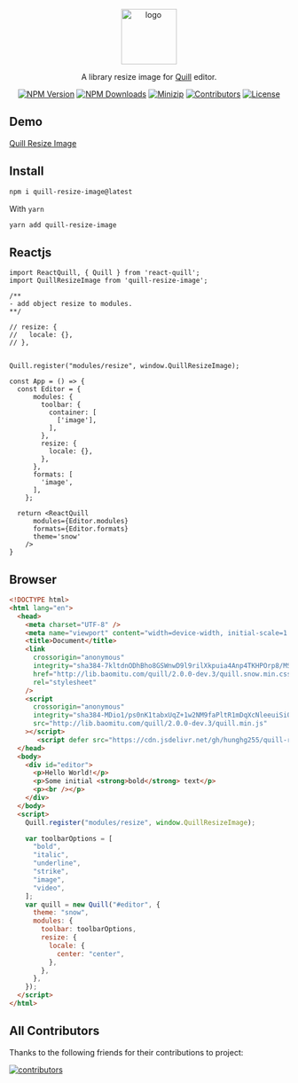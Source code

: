<p align="center">
<a href="https://www.npmjs.com/package/quill-resize-image" target="_blank" rel="noopener noreferrer">
<img src="https://api.iconify.design/fluent:resize-image-20-filled.svg?color=%23fdb4e2" alt="logo" width='100'/></a>
</p>

<p align="center">
  A library resize image for <a href="https://quilljs.com/" target="_blank" rel="noopener noreferrer">Quill</a> editor.
</p>

<p align="center">
  <a href="https://www.npmjs.com/package/quill-resize-image" target="_blank" rel="noopener noreferrer"><img src="https://badge.fury.io/js/csvs-parsers.svg" alt="NPM Version" /></a>
  <a href="https://www.npmjs.com/package/quill-resize-image" target="_blank" rel="noopener noreferrer"><img src="https://img.shields.io/npm/dt/csvs-parsers.svg?logo=npm" alt="NPM Downloads" /></a>
  <a href="https://bundlephobia.com/result?p=quill-resize-image" target="_blank" rel="noopener noreferrer"><img src="https://img.shields.io/bundlephobia/minzip/quill-resize-image" alt="Minizip" /></a>
  <a href="https://github.com/hunghg255/quill-resize-image/graphs/contributors" target="_blank" rel="noopener noreferrer"><img src="https://img.shields.io/badge/all_contributors-1-orange.svg" alt="Contributors" /></a>
  <a href="https://github.com/hunghg255/quill-resize-image/blob/main/LICENSE" target="_blank" rel="noopener noreferrer"><img src="https://badgen.net/github/license/hunghg255/quill-resize-image" alt="License" /></a>
</p>

## Demo

[Quill Resize Image](https://quill-resize-image.vercel.app/)

## Install

```bash
npm i quill-resize-image@latest
```

With `yarn`

```bash
yarn add quill-resize-image
```

## Reactjs

```tsx
import ReactQuill, { Quill } from 'react-quill';
import QuillResizeImage from 'quill-resize-image';

/**
- add object resize to modules.
**/

// resize: {
//   locale: {},
// },


Quill.register("modules/resize", window.QuillResizeImage);

const App = () => {
  const Editor = {
      modules: {
        toolbar: {
          container: [
            ['image'],
          ],
        },
        resize: {
          locale: {},
        },
      },
      formats: [
        'image',
      ],
    };

  return <ReactQuill
      modules={Editor.modules}
      formats={Editor.formats}
      theme='snow'
    />
}

```

## Browser

```html
<!DOCTYPE html>
<html lang="en">
  <head>
    <meta charset="UTF-8" />
    <meta name="viewport" content="width=device-width, initial-scale=1.0" />
    <title>Document</title>
    <link
      crossorigin="anonymous"
      integrity="sha384-7kltdnODhBho8GSWnwD9l9rilXkpuia4Anp4TKHPOrp8/MS/+083g4it4MYED/hc"
      href="http://lib.baomitu.com/quill/2.0.0-dev.3/quill.snow.min.css"
      rel="stylesheet"
    />
    <script
      crossorigin="anonymous"
      integrity="sha384-MDio1/ps0nK1tabxUqZ+1w2NM9faPltR1mDqXcNleeuiSi0KBXqIsWofIp4r5A0+"
      src="http://lib.baomitu.com/quill/2.0.0-dev.3/quill.min.js"
    ></script>
       <script defer src="https://cdn.jsdelivr.net/gh/hunghg255/quill-resize-module/dist/quill-resize-image.min.js"></script>
  </head>
  <body>
    <div id="editor">
      <p>Hello World!</p>
      <p>Some initial <strong>bold</strong> text</p>
      <p><br /></p>
    </div>
  </body>
  <script>
    Quill.register("modules/resize", window.QuillResizeImage);

    var toolbarOptions = [
      "bold",
      "italic",
      "underline",
      "strike",
      "image",
      "video",
    ];
    var quill = new Quill("#editor", {
      theme: "snow",
      modules: {
        toolbar: toolbarOptions,
        resize: {
          locale: {
            center: "center",
          },
        },
      },
    });
  </script>
</html>
```


## All Contributors

Thanks to the following friends for their contributions to project:

<a href="https://github.com/hunghg255/quill-resize-image/graphs/contributors">
  <img src="https://contrib.rocks/image?repo=hunghg255/quill-resize-image" alt="contributors">
</a>
